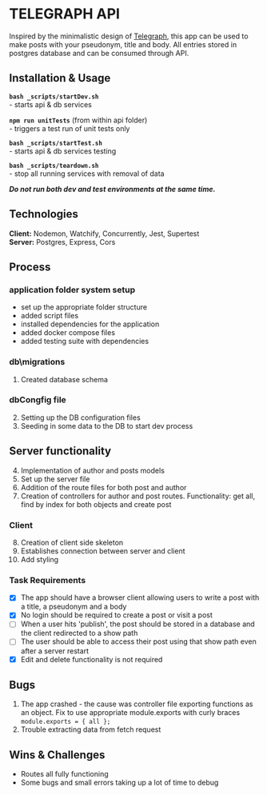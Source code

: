# TELEGRAPH API

Inspired by the minimalistic design of [Telegraph](https://telegra.ph/), this app can be used to make posts with your pseudonym, title and body. All entries stored in postgres database and can be consumed through API. 

## Installation & Usage 

**`bash _scripts/startDev.sh`**    
    - starts api & db services

**`npm run unitTests`** (from within api folder)   
    - triggers a test run of unit tests only 
    
**`bash _scripts/startTest.sh`**     
    - starts api & db services testing
  
**`bash _scripts/teardown.sh`**      
    - stop all running services with removal of data    

***Do not run both dev and test environments at the same time.***


## Technologies

**Client:** Nodemon, Watchify, Concurrently, Jest, Supertest    
**Server:** Postgres, Express, Cors   

## Process 
### application folder system setup
+ set up the appropriate folder structure
+ added script files 
+ installed dependencies for the application
+ added docker compose files
+ added testing suite with dependencies

### db\migrations 
1. Created database schema

### dbCongfig file
2. Setting up the DB configuration files 
3. Seeding in some data to the DB to start dev process

## Server functionality
4. Implementation of author and posts models 
5. Set up the server file
6. Addition of the route files for both post and author
7. Creation of controllers for author and post routes. Functionality:  get all, find by index for both objects and create post

### Client 
8. Creation of client side skeleton
9. Establishes connection between server and client
10. Add styling  

### Task Requirements
- [x] The app should have a browser client allowing users to write a post with a title, a pseudonym and a body
- [x] No login should be required to create a post or visit a post
- [ ] When a user hits 'publish', the post should be stored in a database and the client redirected to a show path
- [ ] The user should be able to access their post using that show path even after a server restart
- [x] Edit and delete functionality is not required

## Bugs
1. The app crashed - the cause was controller file exporting functions as an object. Fix to use appropriate module.exports with curly braces ```module.exports = { all };``` 
2. Trouble extracting data from fetch request 

## Wins & Challenges
- Routes all fully functioning
- Some bugs and small errors taking up a lot of time to debug 
